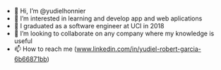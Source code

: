 - 👋 Hi, I’m @yudielhonnier
- 👀 I’m interested in learning and develop app and web aplications 
- 🌱 I graduated as a software engineer at UCI in 2018
- 💞️ I’m looking to collaborate on any company where my knowledge is useful
- 📫 How to reach me (www.linkedin.com/in/yudiel-robert-garcia-6b66871bb)

<!---
yudielhonnier/yudielhonnier is a ✨ special ✨ repository because its `README.md` (this file) appears on your GitHub profile.
You can click the Preview link to take a look at your changes.
--->
